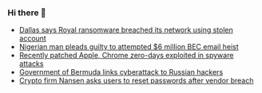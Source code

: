 ### Hi there 👋

<!--START_SECTION:feed-->
* [Dallas says Royal ransomware breached its network using stolen account](https://www.bleepingcomputer.com/news/security/dallas-says-royal-ransomware-breached-its-network-using-stolen-account/)
* [Nigerian man pleads guilty to attempted $6 million BEC email heist](https://www.bleepingcomputer.com/news/security/nigerian-man-pleads-guilty-to-attempted-6-million-bec-email-heist/)
* [Recently patched Apple, Chrome zero-days exploited in spyware attacks](https://www.bleepingcomputer.com/news/security/recently-patched-apple-chrome-zero-days-exploited-in-spyware-attacks/)
* [Government of Bermuda links cyberattack to Russian hackers](https://www.bleepingcomputer.com/news/security/government-of-bermuda-links-cyberattack-to-russian-hackers/)
* [Crypto firm Nansen asks users to reset passwords after vendor breach](https://www.bleepingcomputer.com/news/security/crypto-firm-nansen-asks-users-to-reset-passwords-after-vendor-breach/)
<!--END_SECTION:feed-->

<!--
**frankenk/frankenk** is a ✨ _special_ ✨ repository because its `README.md` (this file) appears on your GitHub profile.

Here are some ideas to get you started:

- 🔭 I’m currently working on ...
- 🌱 I’m currently learning ...
- 👯 I’m looking to collaborate on ...
- 🤔 I’m looking for help with ...
- 💬 Ask me about ...
- 📫 How to reach me: ...
- 😄 Pronouns: ...
- ⚡ Fun fact: ...
-->



